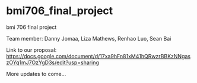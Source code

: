 # bmi706_final_project
bmi 706 final project

Team member: Danny Jomaa, Liza Mathews, Renhao Luo, Sean Bai

Link to our proposal: https://docs.google.com/document/d/17xa9hFn81xM41hQRwzrBBKzNNgaszOYq1mJ7OzYgD3s/edit?usp=sharing

More updates to come... 

